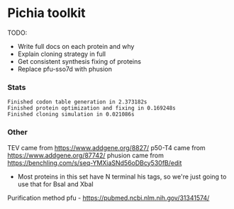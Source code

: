 
# Pichia toolkit

TODO: 
- Write full docs on each protein and why
- Explain cloning strategy in full
- Get consistent synthesis fixing of proteins
- Replace pfu-sso7d with phusion

### Stats
```
Finished codon table generation in 2.373182s
Finished protein optimization and fixing in 0.169248s
Finished cloning simulation in 0.021086s
```
### Other

TEV came from https://www.addgene.org/8827/
p50-T4 came from https://www.addgene.org/87742/
phusion came from https://benchling.com/s/seq-YMXiaSNd56oDBcy530fB/edit

- Most proteins in this set have N terminal his tags, so we're just going to use that for BsaI and XbaI

Purification method pfu - https://pubmed.ncbi.nlm.nih.gov/31341574/

